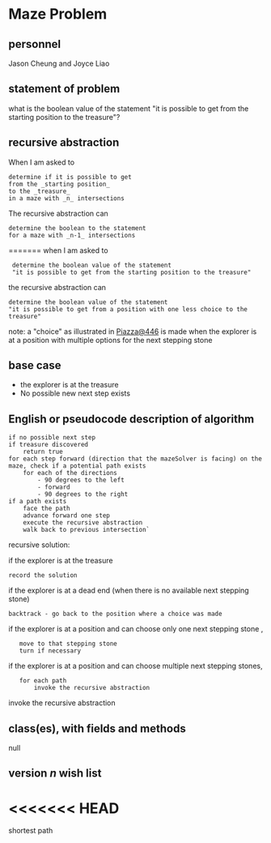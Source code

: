 # Maze Problem

## personnel 
Jason Cheung and Joyce Liao

## statement of problem
what is the boolean value of the statement "it is possible to get from the starting position to the treasure"?

## recursive abstraction

When I am asked to 

	determine if it is possible to get 
	from the _starting position_ 
	to the _treasure_
	in a maze with _n_ intersections

The recursive abstraction can

	determine the boolean to the statement 
	for a maze with _n-1_ intersections

=======
when I am asked to

     determine the boolean value of the statement
     "it is possible to get from the starting position to the treasure"
     
the recursive abstraction can

    determine the boolean value of the statement
    "it is possible to get from a position with one less choice to the treasure"

note: a "choice" as illustrated in [Piazza@446](https://piazza.com/class/j7oyiev6r7x576?cid=446) is made when the explorer is at a position with multiple options for the next stepping stone 

## base case
- the explorer is at the treasure
- No possible new next step exists

## English or pseudocode description of algorithm

	if no possible next step
	if treasure discovered
		return true
	for each step forward (direction that the mazeSolver is facing) on the maze, check if a potential path exists 
		for each of the directions 
			- 90 degrees to the left
			- forward
			- 90 degrees to the right
	if a path exists
		face the path
		advance forward one step
		execute the recursive abstraction
		walk back to previous intersection`

recursive solution:

if the explorer is at the treasure

	record the solution 
	
if the explorer is at a dead end (when there is no available next stepping stone)

	backtrack - go back to the position where a choice was made

if the explorer is at a position and can choose only one next stepping stone ,

       move to that stepping stone
       turn if necessary

if the explorer is at a position and can choose multiple next stepping stones,

       for each path
       	   invoke the recursive abstraction
	   
invoke the recursive abstraction

## class(es), with fields and methods
null

## version *n* wish list
<<<<<<< HEAD
=======
shortest path


